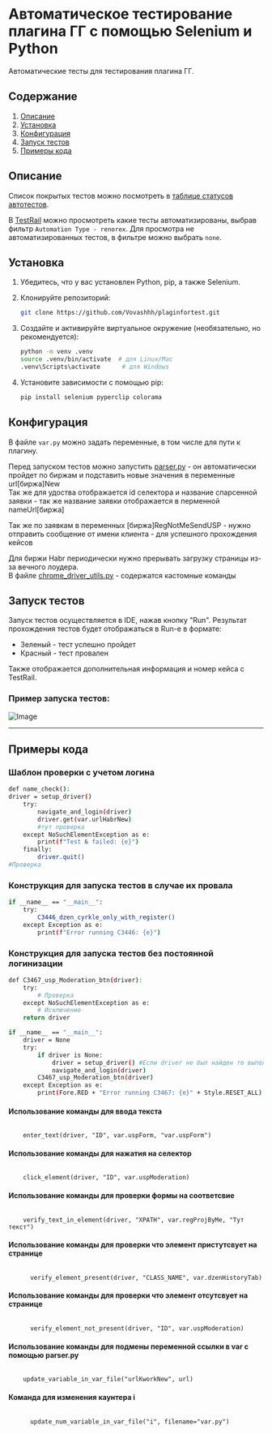 # Автоматическое тестирование плагина ГГ с помощью Selenium и Python

Автоматические тесты для тестирования плагина ГГ.

## Содержание

1. [Описание](#описание)
2. [Установка](#установка)
3. [Конфигурация](#конфигурация)
4. [Запуск тестов](#запуск-тестов)
5. [Примеры кода](#примеры-кода)

## Описание

Список покрытых тестов можно посмотреть
в [таблице статусов автотестов](https://docs.google.com/spreadsheets/d/1qqlhKPdRqQpEVlrwVBCH4_zuKuKWV_pKTApflPJbY-U/edit?gid=0#gid=0).

В [TestRail](https://qa.dzencode.net/index.php?/suites/view/1&group_by=cases:section_id&group_order=desc&display_deleted_cases=0&group_id=1111)
можно просмотреть какие тесты автоматизированы, выбрав фильтр `Automation Type - renorex`. Для просмотра не
автоматизированных тестов, в фильтре можно выбрать `none`.

## Установка

1. Убедитесь, что у вас установлен Python, pip, а также Selenium.
2. Клонируйте репозиторий:

    ```sh
    git clone https://github.com/Vovashhh/plaginfortest.git
    ```

3. Создайте и активируйте виртуальное окружение (необязательно, но рекомендуется):

    ```sh
    python -m venv .venv
    source .venv/bin/activate  # для Linux/Mac
    .venv\Scripts\activate      # для Windows
    ```

4. Установите зависимости с помощью pip:

    ```sh
    pip install selenium pyperclip colorama
    ```

## Конфигурация

В файле `var.py` можно задать переменные, в том числе для пути к плагину.

Перед запуском тестов можно запустить [parser.py](https://github.com/Vovashhh/plaginfortest/blob/main/var.py) - он автоматически пройдет по биржам и подставить новые значения в переменные url[биржа]New 
<br> Так же для удоства отображается id селектора и название спарсенной заявки - так же название заявки отображается в перменной nameUrl[биржа]

Так же по заявкам в переменных [биржа]RegNotMeSendUSP - нужно отправить сообщение от имени клиента - для успешного прохождения кейсов

Для биржи Habr периодически нужно прерывать загрузку страницы из-за вечного лоудера.
<br>
В файле [chrome_driver_utils.py](https://github.com/Vovashhh/plaginfortest/blob/main/chrome_driver_utils.py) - содержатся кастомные команды

## Запуск тестов

Запуск тестов осуществляется в IDE, нажав кнопку "Run". Результат прохождения тестов будет отображаться в Run-е в
формате:

- Зеленый - тест успешно пройдет
- Красный - тест провален

Также отображается дополнительная информация и номер кейса с TestRail.

### Пример запуска тестов:

![Image](https://img001.prntscr.com/file/img001/qiW1SLJnQneL7qiop2TtBw.png)

---

## Примеры кода

### Шаблон проверки с учетом логина

```sh
def name_check():
driver = setup_driver()
    try:
        navigate_and_login(driver)
        driver.get(var.urlHabrNew)
        #тут проверка
    except NoSuchElementException as e:
        print(f"Test № failed: {e}")
    finally:
        driver.quit()
#Проверка 
```

### Конструкция для запуска тестов в случае их провала

```sh 
if __name__ == "__main__":
    try:
        C3446_dzen_cyrkle_only_with_register()
    except Exception as e:
        print(f"Error running C3446: {e}")
```

### Конструкция для запуска тестов без постоянной логинизации

```sh
def C3467_usp_Moderation_btn(driver):
    try:
        # Проверка
    except NoSuchElementException as e:
        # Исключение
    return driver
```

```sh
if __name__ == "__main__":
    driver = None
    try:
        if driver is None:
            driver = setup_driver() #Если driver не был найден то выполняется логинизация
            navigate_and_login(driver)
        C3467_usp_Moderation_btn(driver)
    except Exception as e:
        print(Fore.RED + "Error running C3467: {e}" + Style.RESET_ALL)
```

#### Использование команды для ввода текста

<code>
    enter_text(driver, "ID", var.uspForm, "var.uspForm")
</code>

#### Использование команды для нажатия на селектор

<code>
    click_element(driver, "ID", var.uspModeration)
</code>

#### Использование команды для проверки формы на соответсвие

<code>
    verify_text_in_element(driver, "XPATH", var.regProjByMe, "Тут текст")
</code>

#### Использование команды для проверки что элемент пристутсвует на странице

<code>
      verify_element_present(driver, "CLASS_NAME", var.dzenHistoryTab)
</code>

#### Использование команды для проверки что элемент отсутсвует на странице

<code>
      verify_element_not_present(driver, "ID", var.uspModeration)
</code>

#### Использование команды для подмены переменной ссылки в var с помощью parser.py
<code>
    update_variable_in_var_file("urlKworkNew", url)
</code>

#### Команда для изменения каунтера i
<code>
      update_num_variable_in_var_file("i", filename="var.py")
</code>
